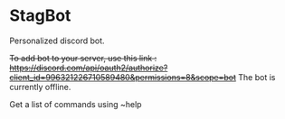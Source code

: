 # StagBot
Personalized discord bot.

~~To add bot to your server, use this link : https://discord.com/api/oauth2/authorize?client_id=996321226710589480&permissions=8&scope=bot~~
The bot is currently offline.

Get a list of commands using ~help
